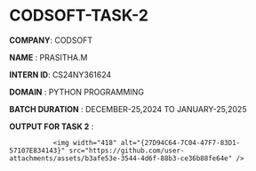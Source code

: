 # CODSOFT-TASK-2

**COMPANY**: CODSOFT

**NAME** : PRASITHA.M

**INTERN ID**: CS24NY361624

**DOMAIN** : PYTHON PROGRAMMING

**BATCH DURATION** : DECEMBER-25,2024 TO JANUARY-25,2025

**OUTPUT FOR TASK 2** :

               <img width="418" alt="{27D94C64-7C04-47F7-83D1-57107E834143}" src="https://github.com/user-attachments/assets/b3afe53e-3544-4d6f-88b3-ce36b88fe64e" />
